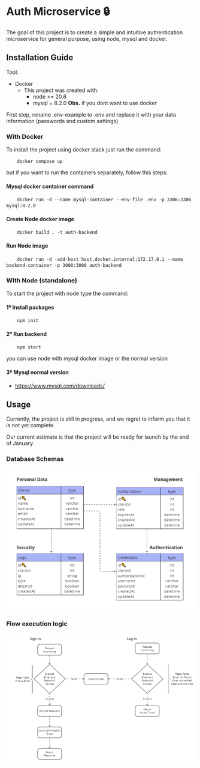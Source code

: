 # Auth Microservice 🔒

The goal of this project is to create a simple and intuitive authentication microservice for general purpose, using node, mysql and docker.

## Installation Guide

Tool:

* Docker
    *  This project was created with:
        - node >= 20.6 
        - mysql = 8.2.0 
        **Obs.** if you dont want to use docker

First step, rename .env-example to .env and replace it with your data information (passwords and custom settings)

### With Docker

To install the project using docker stack just run the command:

```
    docker compose up
```

but if you want to run the containers separately, follow this steps:

#### Mysql docker container command

```
    docker run -d --name mysql-container --env-file .env -p 3306:3306 mysql:8.2.0
```

#### Create Node docker image

```
    docker build . -t auth-backend
```

#### Run Node image

```
    docker run -d -add-host host.docker.internal:172.17.0.1 --name backend-container -p 3000:3000 auth-backend
```

### With Node (standalone)

To start the project with node type the command:

#### 1º Install packages
```
    npm init
```
#### 2º Run backend

```
    npm start
```

you can use node with mysql docker image or the normal version 

#### 3º Mysql normal version

* https://www.mysql.com/downloads/

## Usage

Currently, the project is still in progress, and we regret to inform you that it is not yet complete. 

Our current estimate is that the project will be ready for launch by the end of January. 

### Database Schemas

![Alt text](doc/imgs/schemas.png)

### Flow execution logic

![Alt text](doc/imgs/flowchart.png)